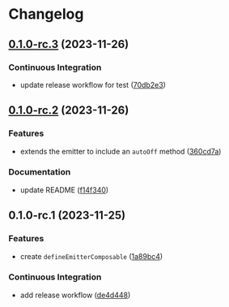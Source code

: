 # Changelog

## [0.1.0-rc.3](https://github.com/MuXiu1997/vue-use-emitter/compare/v0.1.0-rc.2...v0.1.0-rc.3) (2023-11-26)


### Continuous Integration

* update release workflow for test ([70db2e3](https://github.com/MuXiu1997/vue-use-emitter/commit/70db2e3bd68f19ce9325ac9e68c2131a423c4cb3))

## [0.1.0-rc.2](https://github.com/MuXiu1997/vue-use-emitter/compare/v0.1.0-rc.1...v0.1.0-rc.2) (2023-11-26)


### Features

* extends the emitter to include an `autoOff` method ([360cd7a](https://github.com/MuXiu1997/vue-use-emitter/commit/360cd7ac814a14964ce9d973cb54032de5ae4400))


### Documentation

* update README ([f14f340](https://github.com/MuXiu1997/vue-use-emitter/commit/f14f34071bef924adcbd620d09051be072f386ba))

## 0.1.0-rc.1 (2023-11-25)


### Features

* create `defineEmitterComposable` ([1a89bc4](https://github.com/MuXiu1997/define-emitter-composable/commit/1a89bc4977ffae97fedd3378b6ef20f681181e77))


### Continuous Integration

* add release workflow ([de4d448](https://github.com/MuXiu1997/define-emitter-composable/commit/de4d44887fac1fcf8eb9ca9304615f17ac62f805))
